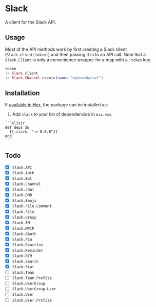 # Slack

A client for the Slack API.

## Usage

Most of the API methods work by first creating a Slack client
(`Slack.client(token)`) and then passing it in to an API call. Note that a
`Slack.Client` is only a convenience wrapper for a map with a `:token` key.

```elixir
token
|> Slack.client
|> Slack.Channel.create(name: "mynewchannel")
```

## Installation

If [available in Hex](https://hex.pm/docs/publish), the package can be installed as:

  1. Add `slack` to your list of dependencies in `mix.exs`:

    ```elixir
    def deps do
      [{:slack, "~> 0.0.8"}]
    end
    ```

## Todo

- [x] `Slack.API`
- [x] `Slack.Auth`
- [x] `Slack.Bot`
- [x] `Slack.Channel`
- [x] `Slack.Chat`
- [x] `Slack.DND`
- [x] `Slack.Emoji`
- [x] `Slack.File.Comment`
- [x] `Slack.File`
- [x] `Slack.Group`
- [x] `Slack.IM`
- [x] `Slack.MPIM`
- [x] `Slack.OAuth`
- [x] `Slack.Pin`
- [x] `Slack.Reaction`
- [x] `Slack.Reminder`
- [x] `Slack.RTM`
- [x] `Slack.Search`
- [x] `Slack.Star`
- [ ] `Slack.Team`
- [ ] `Slack.Team.Profile`
- [ ] `Slack.UserGroup`
- [ ] `Slack.UserGroup.User`
- [ ] `Slack.User`
- [ ] `Slack.User.Profile`
